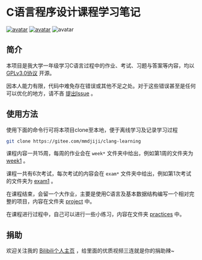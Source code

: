 # C语言程序设计课程学习笔记

[![avatar](https://img.shields.io/badge/license-GPL_V3.0-brightgreen)](https://choosealicense.com/licenses/gpl-3.0/) [![avatar](https://img.shields.io/badge/language-C-orange)](http://programminginc.net/) ![avatar](https://img.shields.io/badge/within-answer-blue)

## 简介

本项目是我大学一年级学习C语言过程中的作业、考试、习题与答案等内容，均以 [GPLv3.0协议](https://choosealicense.com/licenses/gpl-3.0/) 开源。

因本人能力有限，代码中难免存在错误或其他不足之处。对于这些错误甚至是任何可以优化的地方，请不吝 [提出Issue](issues/new) 。

## 使用方法

使用下面的命令行可将本项目clone至本地，便于离线学习及记录学习过程
```bash
git clone https://gitee.com/mmdjiji/clang-learning
```

课程内容一共15周，每周的作业会在 `week*` 文件夹中给出，例如第1周的文件夹为 [week1](week1) 。

课程一共有6次考试，每次考试的内容会在 `exam*` 文件夹中给出，例如第1次考试的文件夹为 [exam1](exam1) 。

在课程结束，会留一个大作业，主要是使用C语言及基本数据结构编写一个相对完整的项目，内容在文件夹 [project](project) 中。

在课程进行过程中，自己可以进行一些小练习，内容在文件夹 [practices](practices) 中。

## 捐助

欢迎关注我的 [Bilibili个人主页](https://space.bilibili.com/11955810) ，给里面的优质视频三连就是你的捐助辣~